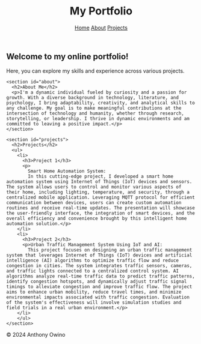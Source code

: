 <!DOCTYPE html>
<html lang="en">
<head>
  <meta charset="UTF-8">
  <meta name="viewport" content="width=device-width, initial-scale=1.0">
  <title>My Portfolio</title>
  <style>
    /**/
  </style>
</head>
<body>
  <header>
    <h1>My Portfolio</h1>
    <nav>
      <a href="#home">Home</a>
      <a href="#about">About</a>
      <a href="#projects">Projects</a>
    </nav>
  </header>

  <main>
    <section id="home">
      <h2>Welcome to my online portfolio!</h2>
      <p>Here, you can explore my skills and experience across various projects.</p>
    </section>

    <section id="about">
      <h2>About Me</h2>
      <p>I'm a dynamic individual fueled by curiosity and a passion for growth. With a diverse background in technology, literature, and psychology, I bring adaptability, creativity, and analytical skills to any challenge. My goal is to make meaningful contributions at the intersection of technology and humanity, whether through research, storytelling, or leadership. I thrive in dynamic environments and am committed to leaving a positive impact.</p>
    </section>

    <section id="projects">
      <h2>Projects</h2>
      <ul>
        <li>
          <h3>Project 1</h3>
          <p>
            Smart Home Automation System:
            In this cutting-edge project, I developed a smart home automation system using Internet of Things (IoT) devices and sensors. The system allows users to control and monitor various aspects of their home, including lighting, temperature, and security, through a centralized mobile application. Leveraging MQTT protocol for efficient communication between devices, users can create custom automation routines and receive real-time updates. The presentation will showcase the user-friendly interface, the integration of smart devices, and the overall efficiency and convenience brought by this intelligent home automation solution.</p>
        </li>
        <li>
          <h3>Project 2</h3>
          <p>Urban Traffic Management System Using IoT and AI:
            This project focuses on designing an urban traffic management system that leverages Internet of Things (IoT) devices and artificial intelligence (AI) algorithms to optimize traffic flow and reduce congestion in cities. The system integrates traffic sensors, cameras, and traffic lights connected to a centralized control system. AI algorithms analyze real-time traffic data to predict traffic patterns, identify congestion hotspots, and dynamically adjust traffic signal timings to alleviate congestion and improve traffic flow. The project aims to enhance urban mobility, reduce travel times, and minimize environmental impacts associated with traffic congestion. Evaluation of the system's effectiveness will involve simulation studies and field trials in a real urban environment.</p>
        </li>
        </ul>
    </section>
  </main>

  <footer>
    <p>&copy; 2024 Anthony Owino</p>
    </footer>

</body>
</html>
